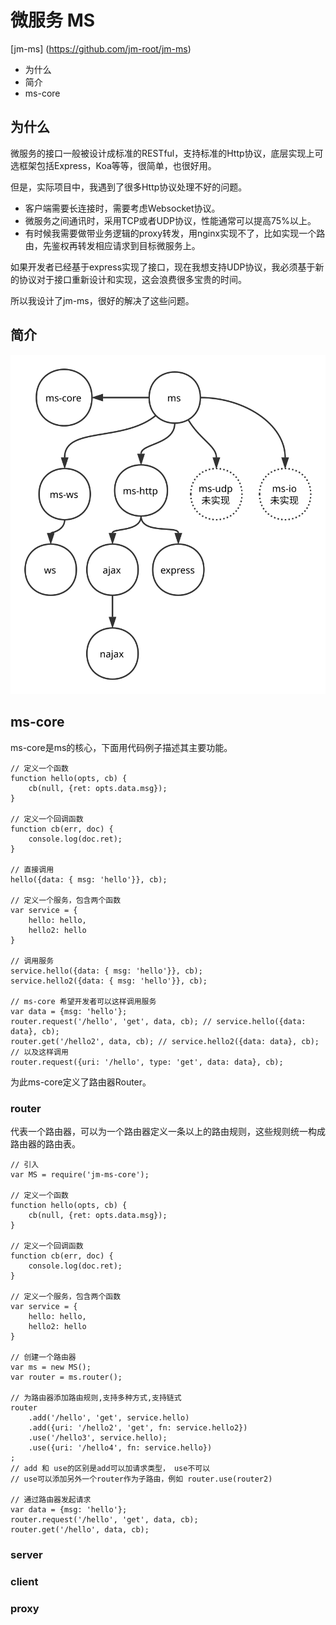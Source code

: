 # 微服务 MS
[jm-ms] (https://github.com/jm-root/jm-ms)

- 为什么
- 简介
- ms-core

## 为什么

微服务的接口一般被设计成标准的RESTful，支持标准的Http协议，底层实现上可选框架包括Express，Koa等等，很简单，也很好用。

但是，实际项目中，我遇到了很多Http协议处理不好的问题。

- 客户端需要长连接时，需要考虑Websocket协议。
- 微服务之间通讯时，采用TCP或者UDP协议，性能通常可以提高75%以上。
- 有时候我需要做带业务逻辑的proxy转发，用nginx实现不了，比如实现一个路由，先鉴权再转发相应请求到目标微服务上。

如果开发者已经基于express实现了接口，现在我想支持UDP协议，我必须基于新的协议对于接口重新设计和实现，这会浪费很多宝贵的时间。

所以我设计了jm-ms，很好的解决了这些问题。

## 简介

![](../images/ms.svg)

## ms-core
ms-core是ms的核心，下面用代码例子描述其主要功能。
```
// 定义一个函数
function hello(opts, cb) {
    cb(null, {ret: opts.data.msg});
}

// 定义一个回调函数
function cb(err, doc) {
    console.log(doc.ret);
}

// 直接调用
hello({data: { msg: 'hello'}}, cb);

// 定义一个服务，包含两个函数
var service = {
    hello: hello,
    hello2: hello
}

// 调用服务
service.hello({data: { msg: 'hello'}}, cb);
service.hello2({data: { msg: 'hello'}}, cb);

// ms-core 希望开发者可以这样调用服务
var data = {msg: 'hello'};
router.request('/hello', 'get', data, cb); // service.hello({data: data}, cb);
router.get('/hello2', data, cb); // service.hello2({data: data}, cb);
// 以及这样调用
router.request({uri: '/hello', type: 'get', data: data}, cb);
```

为此ms-core定义了路由器Router。

### router
代表一个路由器，可以为一个路由器定义一条以上的路由规则，这些规则统一构成路由器的路由表。

```
// 引入
var MS = require('jm-ms-core');

// 定义一个函数
function hello(opts, cb) {
    cb(null, {ret: opts.data.msg});
}

// 定义一个回调函数
function cb(err, doc) {
    console.log(doc.ret);
}

// 定义一个服务，包含两个函数
var service = {
    hello: hello,
    hello2: hello
}

// 创建一个路由器
var ms = new MS();
var router = ms.router();

// 为路由器添加路由规则,支持多种方式,支持链式
router
    .add('/hello', 'get', service.hello)
    .add({uri: '/hello2', 'get', fn: service.hello2})
    .use('/hello3', service.hello);
    .use({uri: '/hello4', fn: service.hello})
;
// add 和 use的区别是add可以加请求类型， use不可以
// use可以添加另外一个router作为子路由，例如 router.use(router2)

// 通过路由器发起请求
var data = {msg: 'hello'};
router.request('/hello', 'get', data, cb);
router.get('/hello', data, cb);

```

### server
### client
### proxy

